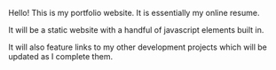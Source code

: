 Hello!
This is my portfolio website. It is essentially my online resume.

It will be a static website with a handful of javascript elements built in.

It will also feature links to my other development projects which will be updated as I complete them.
